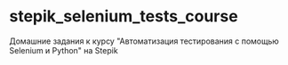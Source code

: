 # stepik_selenium_tests_course
Домашние задания к курсу "Автоматизация тестирования с помощью Selenium и Python" на Stepik
